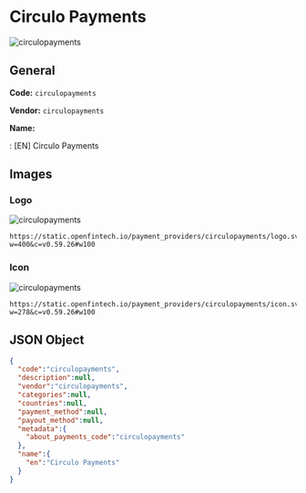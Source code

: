 
# Circulo Payments 
![circulopayments](https://static.openfintech.io/payment_providers/circulopayments/logo.svg?w=400&c=v0.59.26#w100)  

## General 
 
**Code:** `circulopayments` 
 
**Vendor:** `circulopayments` 
 
**Name:** 
 
:	[EN] Circulo Payments 
 

## Images 

### Logo 
 
![circulopayments](https://static.openfintech.io/payment_providers/circulopayments/logo.svg?w=400&c=v0.59.26#w100)  

```
https://static.openfintech.io/payment_providers/circulopayments/logo.svg?w=400&c=v0.59.26#w100
```  

### Icon 
 
![circulopayments](https://static.openfintech.io/payment_providers/circulopayments/icon.svg?w=278&c=v0.59.26#w100)  

```
https://static.openfintech.io/payment_providers/circulopayments/icon.svg?w=278&c=v0.59.26#w100
```  

## JSON Object 

```json
{
  "code":"circulopayments",
  "description":null,
  "vendor":"circulopayments",
  "categories":null,
  "countries":null,
  "payment_method":null,
  "payout_method":null,
  "metadata":{
    "about_payments_code":"circulopayments"
  },
  "name":{
    "en":"Circulo Payments"
  }
}
```  
